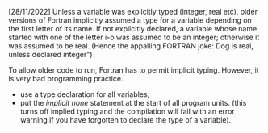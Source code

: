 [28/11/2022]
Unless a variable was explicitly typed (integer, real etc), older versions of Fortran implicitly assumed a type for a variable depending on the first letter of its name. If not explicitly declared, a variable whose name started with one of the letter i-o was assumed to be an integer; otherwise it was assumed to be real. (Hence the appalling FORTRAN joke: Dog is real, unless declared integer")

To allow older code to run, Fortran has to permit implicit typing. However, it is very bad programming practice.
- use a type declaration for all variables;
- put the *implicit none* statement at the start of all program units. (this turns off implied typing and the compilation will fail with an error warning if you have forgotten to declare the type of a variable).